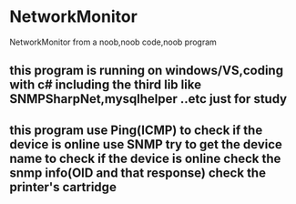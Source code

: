 # NetworkMonitor
NetworkMonitor from a noob,noob code,noob program

this program is running on windows/VS,coding with c#
including the third lib like SNMPSharpNet,mysqlhelper ..etc
just for study
-----------------------------
this program 
  use Ping(ICMP) to check if the device is online
  use SNMP try to get the device name to check if the device is online
  check the snmp info(OID and that response)
  check the printer's cartridge
--------------------------------
